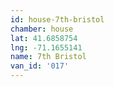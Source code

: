 ```yaml
---
id: house-7th-bristol
chamber: house
lat: 41.6858754
lng: -71.1655141
name: 7th Bristol
van_id: '017'
---
```

